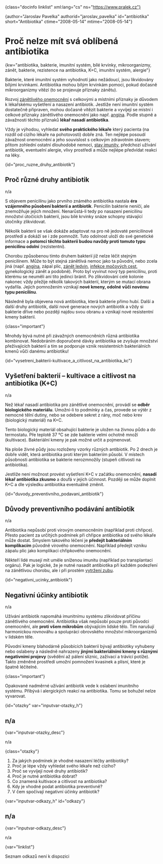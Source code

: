 
{class="docinfo linklist" xml:lang="cs" ns="https://www.pralek.cz"}

{author="Jaroslav Pavelka" authorid="jaroslav_pavelka" id="antibiotika" short="Antibiotika" ctime="2008-05-14" mtime="2008-05-14"}

# Proč nelze mít svá oblíbená antibiotika

{kw="antibiotika, bakterie, imunitní systém, bílé krvinky, mikroorganizmy, zánět, bakterie, rezistence na antibiotika, K+C, imunitní systém, alergie"}

Bakterie, které imunitní systém vyhodnotí jako nežádoucí, jsou likvidovány bílými krvinkami. Antibiotika mohou bílým krvinkám pomoci, pokud dočasně mikroorganizmy vítězí (to se projevuje příznaky zánětu).

Rozvoj [zánětlivého onemocnění][1] s celkovými a místními příznaky je důvodem k lékařskému vyšetření a nasazení antibiotik. Jestliže není imunitní systém dostatečně připraven, mohou dočasně vítězit bakterie a vyvíjejí se místní i celkové příznaky zánětlivého onemocnění jako např. [angína][2]. Podle stupně a závažnosti těchto příznaků **lékař nasadí antibiotika**.

Vždy je výhodou, vyhledat **svého praktického lékaře** který pacienta (na rozdíl od cizího lékaře na pohotovosti) dobře zná. Ten nejlépe posoudí závažnost onemocnění a jeho souvislost s celkovým zdravotním stavem; přitom zohlední ostatní dlouhodobé nemoci, [stav imunity][3], předchozí užívání antibiotik, eventuelní alergie, vlivy prostředí a může nejlépe předvídat reakci na léky.

{id="proc\_ruzne\_druhy_antibiotik"}

## Proč různé druhy antibiotik

n/a

S objevem penicilínu jako prvního známého antibiotika nastala **éra vzájemného působení bakterií a antibiotik**. Penicilín bakterie neničí, ale znemožňuje jejich množení. Nenarůstá-li tedy po nasazení penicilínu množství útočících bakterií, jsou bílé krvinky snáze schopny stávající útočníky zlikvidovat.

Několik bakterií se však dokáže adaptovat na pro ně jedovaté penicilínové prostředí a dokáží se i zde pomnožit. Tuto odolnost uloží do své genetické informace a **potomci těchto bakterií budou navždy proti tomuto typu penicilínu odolní** (rezistentní).

Chorobu způsobenou tímto druhem bakterií již nelze léčit stejným penicilínem. Může to být stejná zánětlivá nemoc jako ta původní, nebo zcela jiná (např. [angína][2], zápal plic, [zánět ledvin][4], [infekce močových cest][5], gynekologický zánět a podobně). Proto byl vyvinut nový typ penicilínu, proti kterému se neuměli ani tito jedinci bránit. Po zlikvidování celé kolonie nakonec vždy přežije několik takových bakterií, kterým se mutací obrana vydařila. Jejich pomnožením vznikají **nové kmeny, odolné vůči novému typu penicilínu**.

Následně byla objevena nová antibiotika, která bakterie přímo hubí. Další a další druhy antibiotik, další nové generace nových antibiotik a vždy si bakterie dříve nebo později najdou svou obranu a vznikají nové resistentní kmeny bakterií.

{class="important"}

Mnohdy bývá nutné při závažných onemocněních různá antibiotika kombinovat. Nedobráním doporučené dávky antibiotika se zvyšuje množství přežívajících bakterií a tím se podporuje vznik resistentních bakteriálních kmenů vůči danému antibiotiku!

{id="vysetreni\_bakterii-kultivace\_a\_citlivost\_na\_antibiotika\_kc"}

## Vyšetření bakterií – kultivace a citlivost na antibiotika (K+C)

n/a

Než lékař nasadí antibiotika pro zánětlivé onemocnění, provádí se **odběr biologického materiálu**. Umožní-li to podmínky a čas, provede se výtěr z nemocné tělní dutiny, nebo se odebere sekret z rány, moč nebo krev (biologický materiál) na K+C.

Tento biologický materiál obsahující bakterie je uložen na živnou půdo a do termostatu. Pře teplotě 37 °C se zde bakterie velmi ochotně množí (kultivace). Bakteriální kmeny je pak možné určit a pojmenovat.

Na ploše živné půdy jsou rozloženy vzorky různých antibiotik. Po 2 dnech je dobře vidět, která antibiotika proti kterým bakteriím působí. V místech působnosti antibiotika se bakterie nerozmnožily (stupeň citlivosti na antibiotika).

Jestliže není možnost provést vyšetření K+C v začátku onemocnění, **nasadí lékař antibiotika zkusmo** a doufá v jejich účinnost. Později se může doplnit K+C a dle výsledku antibiotika eventuálně změnit.

{id="duvody\_preventivniho\_podavani_antibiotik"}

## Důvody preventivního podávání antibiotik

n/a

Antibiotika nepůsobí proti virovým onemocněním (například proti chřipce). Přesto pacient za určitých podmínek při chřipce antibiotika od svého lékaře může dostat. Smyslem takového léčení je **předejít bakteriálním komplikacím** původně virového onemocnění. Například předejít vzniku zápalu plic jako komplikaci chřipkového onemocnění.

Někteří lidé musejí mít uměle sníženou imunitu (například po transplantaci orgánu). Pak je logické, že je nutné nasadit antibiotika při každém podezření na zánětlivou chorobu, ale i při prostém [vytržení zubu][6].

{id="negativni\_ucinky\_antibiotik"}

## Negativní účinky antibiotik

n/a

Užívání antibiotik napomáhá imunitnímu systému zlikvidovat příčinu zánětlivého onemocnění. Antibiotika však nepůsobí pouze proti původci onemocnění, ale **proti všem mikrobům** obývajícím lidské tělo. Tím narušují harmonickou rovnováhu a spolupráci obrovského množství mikroorganizmů v lidském těle.

Původní kmeny blahodárně působících bakterií bývají antibiotiky vyhubeny nebo oslabeny a následně nahrazeny **jinými bakteriálními kmeny s různými negativními projevy** (svědění až pálení sliznic, zažívací a trávicí potíže). Takto změněné prostředí umožní pomnožení kvasinek a plísní, které je špatně léčitelné.

{class="important"}

Opakované nadměrné užívání antibiotik vede k oslabení imunitního systému. Přibývá i alergických reakcí na antibiotika. Tomu se bohužel nelze vyvarovat.

{id="otazky" var="inputvar-otazky_h"}

## n/a

{var="inputvar-otazky_desc"}

n/a

{class="otazky"}

  1. Za jakých podmínek je vhodné nasazení léčby antibiotiky?
  2. Proč je lépe vždy vyhledat svého lékaře než cizího?
  3. Proč se vyvíjejí nové druhy antibiotik?
  4. Proč je nutné antibiotika dobrat?
  5. Co znamená kultivace a citlivost na antibiotika?
  6. Kdy je vhodné podat antibiotika preventivně?
  7. V čem spočívají negativní účinky antibiotik?

{var="inputvar-odkazy_h" id="odkazy"}

## n/a

{var="inputvar-odkazy_desc"}

n/a

{var="linklist"}

Seznam odkazů není k dispozici

 [1]: zanet
 [2]: bolest_v_krku_angina
 [3]: imunita
 [4]: mocove_kameny
 [5]: zanet_mocoveho_mechyre
 [6]: mikroorganizmy

